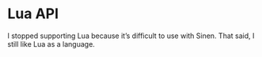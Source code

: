 # Lua API
I stopped supporting Lua because it’s difficult to use with Sinen. That said, I still like Lua as a language.